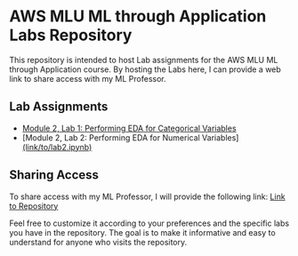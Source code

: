 # AWS MLU ML through Application Labs Repository

This repository is intended to host Lab assignments for the AWS MLU ML through Application course. By hosting the Labs here, I can provide a web link to share access with my ML Professor.

## Lab Assignments

- [Module 2, Lab 1: Performing EDA for Categorical Variables](https://github.com/TLeonidas/AWS-MLU-ML-through-Application-Labs/blob/1f9b775fd1dbe4cca9a71b086ad173401d905094/MLUMLA-EN-M2-Lab1.ipynb)
- [Module 2, Lab 2: Performing EDA for Numerical Variables][(link/to/lab2.ipynb)](https://github.com/TLeonidas/AWS-MLU-ML-through-Application-Labs/blob/1f9b775fd1dbe4cca9a71b086ad173401d905094/MLUMLA-EN-M2-Lab2.ipynb)

## Sharing Access

To share access with my ML Professor, I will provide the following link: [Link to Repository](link/to/repository)

Feel free to customize it according to your preferences and the specific labs you have in the repository. The goal is to make it informative and easy to understand for anyone who visits the repository.
